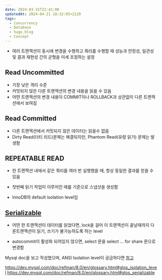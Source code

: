 ```yaml
---
date: 2024-03-31T22:41:00
updatedAt: 2024-04-21 18:32:05+2120
tags:
  - Concurrency
  - Database
  - hugo_blog
  - Concept
---
```

- 여러 트랜잭션이 동시에 변경을 수행하고 쿼리를 수행할 때 성능과 안정성, 일관성 및 결과 재현성 간의 균형을 미세 조정하는 설정

## Read Uncommitted
- 가장 낮은 격리 수준
- 커밋되지 않은 다른 트랜잭션의 변경 내용을 읽을 수 있음
- 어떤 트랜잭션의 변경 내용이 COMMIT이나 ROLLBACK과 상관없이 다른 트랜잭션에서 보여짐

## Read Committed
- 다른 트랜잭션에서 커밋되지 않은 데이터는 읽을수 없음
- Dirty Read(더티 리드)문제는 해결되지만, Phantom Read(유령 읽기) 문제는 발생함


## REPEATABLE READ
- 한 트랜잭션 내에서 같은 쿼리를 여러 번 실행했을 때, 항상 동일한 결과를 얻을 수 있음
- 첫번째 읽기 작업이 이루어진 때를 기준으로 스냅샷을 생성함

- InnoDB의 default isolation level임

## [Serializable](https://dev.mysql.com/doc/refman/8.0/en/glossary.html#glos_serializable)
- 어떤 한 트랜잭션이 데이터를 읽었다면, lock을 걸어 이 트랜잭션이 끝날때까지 다른트랜잭션이 읽기, 쓰기가 불가능하도록 하는 level

- autocommit이 활성화 되어있지 않으면, select 문을 select ... for share 문으로 변경함


Mysql doc을 보고 작성했으며, ANSI Isolation level이 궁금하다면 [참고](https://www.microsoft.com/en-us/research/wp-content/uploads/2016/02/tr-95-51.pdf)


https://dev.mysql.com/doc/refman/8.0/en/glossary.html#glos_isolation_level
https://dev.mysql.com/doc/refman/8.0/en/glossary.html#glos_serializable